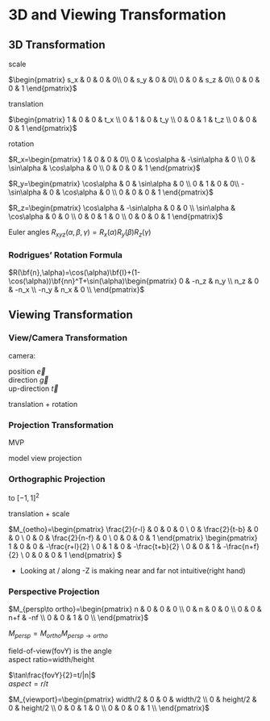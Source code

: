 # 3D and Viewing Transformation

## 3D Transformation

scale

$\begin{pmatrix}
    s_x & 0 & 0 & 0\\
    0 & s_y & 0 & 0\\
    0 & 0 & s_z & 0\\
    0 & 0 & 0 & 1
\end{pmatrix}$

translation

$\begin{pmatrix}
    1 & 0 & 0 & t_x \\
    0 & 1 & 0 & t_y \\
    0 & 0 & 1 & t_z \\
    0 & 0 & 0 & 1
\end{pmatrix}$

rotation

$R_x=\begin{pmatrix}
    1 & 0 & 0 & 0\\
    0 & \cos\alpha & -\sin\alpha & 0 \\
    0 & \sin\alpha & \cos\alpha & 0 \\
    0 & 0 & 0 & 1
\end{pmatrix}$

$R_y=\begin{pmatrix}
    \cos\alpha & 0 & \sin\alpha & 0 \\
    0 & 1 & 0 & 0\\
    -\sin\alpha & 0 & \cos\alpha & 0 \\
    0 & 0 & 0 & 1
\end{pmatrix}$

$R_z=\begin{pmatrix}
    \cos\alpha & -\sin\alpha & 0 & 0 \\
    \sin\alpha & \cos\alpha & 0 & 0 \\
    0 & 0 & 1 & 0 \\
    0 & 0 & 0 & 1
\end{pmatrix}$

Euler angles $R_{xyz}(\alpha,\beta,\gamma)=R_x(\alpha)R_y(\beta)R_z(\gamma)$

### Rodrigues’ Rotation Formula

$R(\bf{n},\alpha)=\cos(\alpha)\bf{I}+(1-\cos(\alpha))\bf{nn}^T+\sin(\alpha)\begin{pmatrix}
    0 & -n_z & n_y \\
    n_z & 0 & -n_x \\
    -n_y & n_x & 0 \\
\end{pmatrix}$

## Viewing Transformation

### View/Camera Transformation

camera:

position $\vec{e}$  
direction $\vec{g}$  
up-direction $\vec{t}$

translation + rotation

### Projection Transformation

MVP

model view projection

### Orthographic Projection

to $[-1,1]^2$

translation + scale

$M_{oetho}=\begin{pmatrix}
    \frac{2}{r-l} & 0 & 0 & 0 \\
    0 & \frac{2}{t-b} & 0 & 0 \\
    0 & 0 & \frac{2}{n-f} & 0 \\
    0 & 0 & 0 & 1
\end{pmatrix}
\begin{pmatrix}
    1 & 0 & 0 & -\frac{r+l}{2} \\
    0 & 1 & 0 & -\frac{t+b}{2} \\
    0 & 0 & 1 & -\frac{n+f}{2} \\
    0 & 0 & 0 & 1
\end{pmatrix}
$

- Looking at / along -Z is making near and far not intuitive(right hand)

### Perspective Projection

$M_{persp\to ortho}=\begin{pmatrix}
    n & 0 & 0 & 0 \\
    0 & n & 0 & 0 \\
    0 & 0 & n+f & -nf \\
    0 & 0 & 1 & 0 \\
\end{pmatrix}$

$M_{persp}=M_{ortho}M_{persp\to ortho}$

field-of-view(fovY) is the angle  
aspect ratio=width/height

$\tan\frac{fovY}{2}=t/|n|$  
$aspect=r/t$

$M_{viewport}=\begin{pmatrix}
    width/2 & 0 & 0 & width/2 \\
    0 & height/2 & 0 & height/2 \\
    0 & 0 & 1 & 0 \\
    0 & 0 & 0 & 1 \\
\end{pmatrix}$
